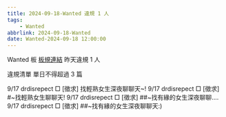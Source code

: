 ```yaml
---
title: 2024-09-18-Wanted 違規 1 人
tags:
    - Wanted
abbrlink: 2024-09-18-Wanted
date: Wanted-2024-09-18 12:00:00
---
```

Wanted 板 [板規連結](https://www.ptt.cc/bbs/Wanted/M.1608829773.A.D3B.html)
昨天違規 1 人
<!-- more -->

違規清單
單日不得超過 3 篇

9/17 drdisrepect □ [徵求] 找輕熟女生深夜聊聊天~!
9/17 drdisrepect □ [徵求] #~找輕熟女生聊聊天!
9/17 drdisrepect □ [徵求] ##~找有緣的女生深夜聊聊....
9/17 drdisrepect □ [徵求] ##~找有緣的女生深夜聊聊天:)